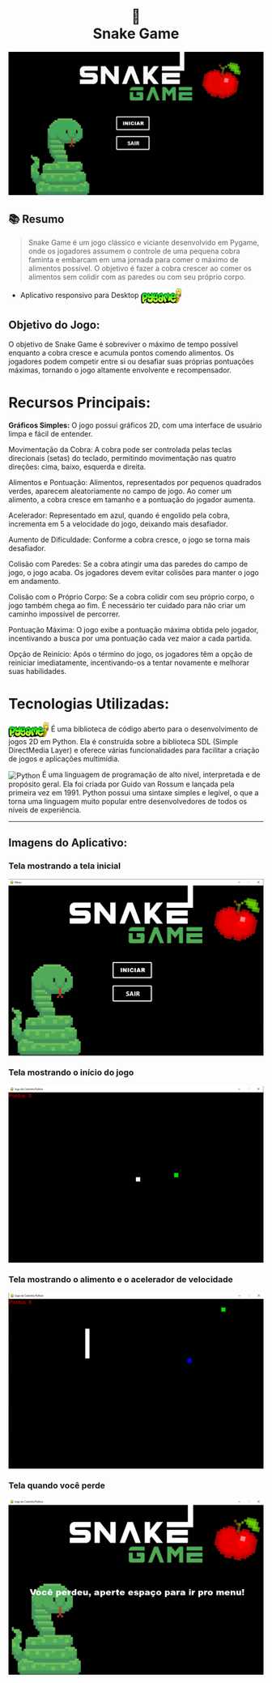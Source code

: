 <h1 align="center">
🐍<br>Snake Game
</h1>

<img src="/images/snakegame.gif">

## 📚 Resumo

> Snake Game é um jogo clássico e viciante desenvolvido em Pygame, onde os jogadores assumem o controle de uma pequena cobra faminta e embarcam em uma jornada para comer o máximo de alimentos possível. O objetivo é fazer a cobra crescer ao comer os alimentos sem colidir com as paredes ou com seu próprio corpo.

- Aplicativo responsivo para Desktop <img align="center" alt="Android" height="30" width="80" src="https://github.com/MateusMaccos/SnakeGame/blob/main/images/pygame_logo.png">

## Objetivo do Jogo:

O objetivo de Snake Game é sobreviver o máximo de tempo possível enquanto a cobra cresce e acumula pontos comendo alimentos. Os jogadores podem competir entre si ou desafiar suas próprias pontuações máximas, tornando o jogo altamente envolvente e recompensador.

# Recursos Principais:

**Gráficos Simples:** O jogo possui gráficos 2D, com uma interface de usuário limpa e fácil de entender.

Movimentação da Cobra: A cobra pode ser controlada pelas teclas direcionais (setas) do teclado, permitindo movimentação nas quatro direções: cima, baixo, esquerda e direita.

Alimentos e Pontuação: Alimentos, representados por pequenos quadrados verdes, aparecem aleatoriamente no campo de jogo. Ao comer um alimento, a cobra cresce em tamanho e a pontuação do jogador aumenta.

Acelerador: Representado em azul, quando é engolido pela cobra, incrementa em 5 a velocidade do jogo, deixando mais desafiador.

Aumento de Dificuldade: Conforme a cobra cresce, o jogo se torna mais desafiador. 

Colisão com Paredes: Se a cobra atingir uma das paredes do campo de jogo, o jogo acaba. Os jogadores devem evitar colisões para manter o jogo em andamento.

Colisão com o Próprio Corpo: Se a cobra colidir com seu próprio corpo, o jogo também chega ao fim. É necessário ter cuidado para não criar um caminho impossível de percorrer.

Pontuação Máxima: O jogo exibe a pontuação máxima obtida pelo jogador, incentivando a busca por uma pontuação cada vez maior a cada partida.

Opção de Reinício: Após o término do jogo, os jogadores têm a opção de reiniciar imediatamente, incentivando-os a tentar novamente e melhorar suas habilidades.


# Tecnologias Utilizadas:

<img align="center" alt="Pygame" height="30" width="80" src="https://github.com/MateusMaccos/SnakeGame/blob/main/images/pygame_logo.png"> É uma biblioteca de código aberto para o desenvolvimento de jogos 2D em Python. Ela é construída sobre a biblioteca SDL (Simple DirectMedia Layer) e oferece várias funcionalidades para facilitar a criação de jogos e aplicações multimídia.

<img align="center" alt="Python" height="30" width="30" src="https://upload.wikimedia.org/wikipedia/commons/thumb/c/c3/Python-logo-notext.svg/935px-Python-logo-notext.svg.png"> É uma linguagem de programação de alto nível, interpretada e de propósito geral. Ela foi criada por Guido van Rossum e lançada pela primeira vez em 1991. Python possui uma sintaxe simples e legível, o que a torna uma linguagem muito popular entre desenvolvedores de todos os níveis de experiência.

---

## Imagens do Aplicativo:

### Tela mostrando a tela inicial
<img align="center" alt="imagem1" src="https://github.com/MateusMaccos/SnakeGame/blob/main/images/snakegame.png">

### Tela mostrando o início do jogo
<img align="center" alt="imagem1" src="https://github.com/MateusMaccos/SnakeGame/blob/main/images/snakegame1.png">

### Tela mostrando o alimento e o acelerador de velocidade
<img align="center" alt="imagem1" src="https://github.com/MateusMaccos/SnakeGame/blob/main/images/pontosnakegame.png">

### Tela quando você perde
<img align="center" alt="imagem1" src="https://github.com/MateusMaccos/SnakeGame/blob/main/images/snakegameperdeu.png">
